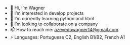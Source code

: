 - 👋 Hi, I’m Wagner
- 👀 I’m interested in develop projects 
- 🌱 I’m currently learning python and html
- 💞️ I’m looking to collaborate on a company
- 📫 How to reach me: azevedowagner14@gmail.com
- ⚡ Languages: Portuguese C2, English B1/B2, French A1

<!---
wagnersecundario/wagnersecundario is a ✨ special ✨ repository because its `README.md` (this file) appears on your GitHub profile.
You can click the Preview link to take a look at your changes.
--->
